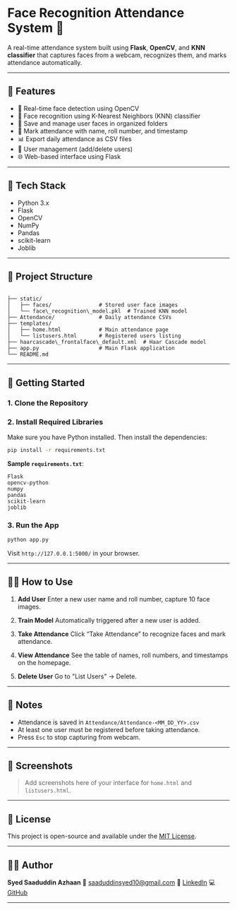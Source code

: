 # Face Recognition Attendance System 🎯

A real-time attendance system built using **Flask**, **OpenCV**, and **KNN classifier** that captures faces from a webcam, recognizes them, and marks attendance automatically.

---

## 📌 Features

- 🎥 Real-time face detection using OpenCV
- 🧠 Face recognition using K-Nearest Neighbors (KNN) classifier
- 📁 Save and manage user faces in organized folders
- 🧾 Mark attendance with name, roll number, and timestamp
- 📊 Export daily attendance as CSV files
- 🧹 User management (add/delete users)
- 🌐 Web-based interface using Flask

---

## 🔧 Tech Stack

- Python 3.x
- Flask
- OpenCV
- NumPy
- Pandas
- scikit-learn
- Joblib

---

## 📁 Project Structure

```

├── static/
│   ├── faces/               # Stored user face images
│   └── face\_recognition\_model.pkl  # Trained KNN model
├── Attendance/              # Daily attendance CSVs
├── templates/
│   ├── home.html            # Main attendance page
│   └── listusers.html       # Registered users listing
├── haarcascade\_frontalface\_default.xml  # Haar Cascade model
├── app.py                   # Main Flask application
└── README.md

````

---

## 🚀 Getting Started

### 1. Clone the Repository


### 2. Install Required Libraries

Make sure you have Python installed. Then install the dependencies:

```bash
pip install -r requirements.txt
```

**Sample `requirements.txt`**:

```
Flask
opencv-python
numpy
pandas
scikit-learn
joblib
```

### 3. Run the App

```bash
python app.py
```

Visit `http://127.0.0.1:5000/` in your browser.

---

## 🧑‍💻 How to Use

1. **Add User**
   Enter a new user name and roll number, capture 10 face images.

2. **Train Model**
   Automatically triggered after a new user is added.

3. **Take Attendance**
   Click “Take Attendance” to recognize faces and mark attendance.

4. **View Attendance**
   See the table of names, roll numbers, and timestamps on the homepage.

5. **Delete User**
   Go to "List Users" → Delete.

---

## 📌 Notes

* Attendance is saved in `Attendance/Attendance-<MM_DD_YY>.csv`
* At least one user must be registered before taking attendance.
* Press `Esc` to stop capturing from webcam.

---

## 📸 Screenshots

> Add screenshots here of your interface for `home.html` and `listusers.html`.

---

## 📜 License

This project is open-source and available under the [MIT License](LICENSE).

---

## 🙋‍♂️ Author

**Syed Saaduddin Azhaan**
📧 [saaduddinsyed10@gmail.com](mailto:saaduddinsyed10@gmail.com)
🔗 [LinkedIn](https://www.linkedin.com/in/syed-saaduddin-b7682726b/)
💻 [GitHub](https://github.com/Saaduddin47)

---

